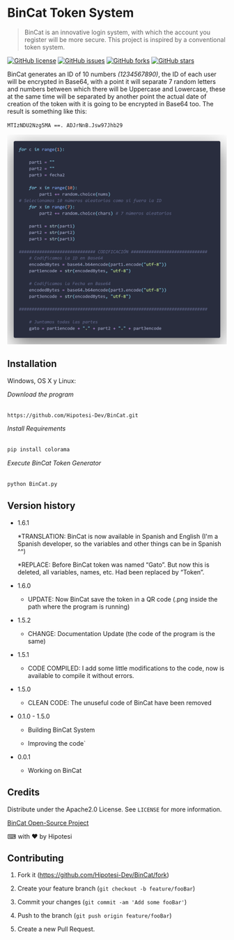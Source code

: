 # BinCat Token System

> BinCat is an innovative login system, with which the account you register will be more secure. This project is inspired by a conventional token system.

[![GitHub license](https://img.shields.io/github/license/Hipotesi-Dev/BinCat?style=flat-square)](https://github.com/Hipotesi-Dev/BinCat/blob/main/LICENSE)
[![GitHub issues](https://img.shields.io/github/issues/Hipotesi-Dev/BinCat?style=flat-square)](https://github.com/Hipotesi-Dev/BinCat/issues)
[![GitHub forks](https://img.shields.io/github/forks/Hipotesi-Dev/BinCat?style=flat-square)](https://github.com/Hipotesi-Dev/BinCat/network)
[![GitHub stars](https://img.shields.io/github/stars/Hipotesi-Dev/BinCat?style=flat-square)](https://github.com/Hipotesi-Dev/BinCat/stargazers)

BinCat generates an ID of 10 numbers _(1234567890)_, the ID of each user will be encrypted in Base64, with a point it will separate 7 random letters and numbers between which there will be Uppercase and Lowercase, these at the same time will be separated by another point the actual date of creation of the token with it is going to be encrypted in Base64 too. The result is something like this:

`MTIzNDU2Nzg5MA ==. ADJrNnB.Jsw97Jhb29`

![BinCat Code Example](https://github.com/Hipotesi-Dev/BinCat/blob/main/BinCat%20Demo.PNG)

## Installation

Windows, OS X y Linux:

_Download the program_

```sh

https://github.com/Hipotesi-Dev/BinCat.git

```

_Install Requirements_

```sh

pip install colorama

```

_Execute BinCat Token Generator_

```sh

python BinCat.py

```

## Version history

- 1.6.1

  \*TRANSLATION: BinCat is now available in Spanish and English (I'm a Spanish developer, so the variables and other things can be in Spanish ^^)

  \*REPLACE: Before BinCat token was named “Gato”. But now this is deleted, all variables, names, etc. Had been replaced by “Token”.

- 1.6.0

  - UPDATE: Now BinCat save the token in a QR code (.png inside the path where the program is running)

- 1.5.2

  - CHANGE: Documentation Update (the code of the program is the same)

- 1.5.1

  - CODE COMPILED: I add some little modifications to the code, now is available to compile it without errors.

- 1.5.0

  - CLEAN CODE: The unuseful code of BinCat have been removed

- 0.1.0 - 1.5.0

  - Building BinCat System

  - Improving the code`

- 0.0.1

  - Working on BinCat

## Credits

Distribute under the Apache2.0 License. See `LICENSE` for more information.

[BinCat Open-Source Project](https://github.com/Hipotesi-Dev/BinCat)

⌨ with ❤ by Hipotesi

## Contributing

1. Fork it (<https://github.com/Hipotesi-Dev/BinCat/fork>)

2. Create your feature branch (`git checkout -b feature/fooBar`)

3. Commit your changes (`git commit -am 'Add some fooBar'`)

4. Push to the branch (`git push origin feature/fooBar`)

5. Create a new Pull Request.
